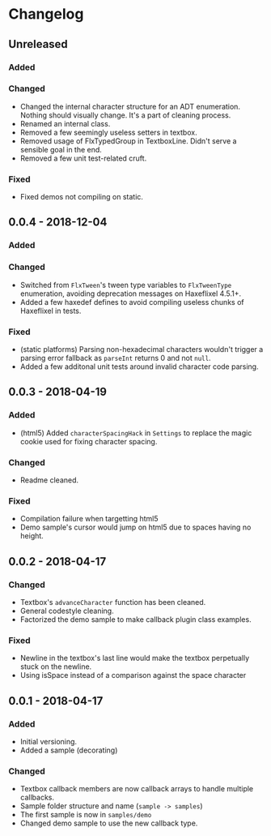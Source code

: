 # Changelog

## Unreleased
### Added
### Changed
- Changed the internal character structure for an ADT enumeration. Nothing should visually change. It's a part of cleaning process.
- Renamed an internal class.
- Removed a few seemingly useless setters in textbox.
- Removed usage of FlxTypedGroup in TextboxLine. Didn't serve a sensible goal in the end.
- Removed a few unit test-related cruft.
### Fixed
- Fixed demos not compiling on static.
## 0.0.4 - 2018-12-04
### Added
### Changed
- Switched from `FlxTween`'s tween type variables to `FlxTweenType` enumeration, avoiding deprecation messages on Haxeflixel 4.5.1+.
- Added a few haxedef defines to avoid compiling useless chunks of Haxeflixel in tests.
### Fixed
- (static platforms) Parsing non-hexadecimal characters wouldn't trigger a parsing error fallback as `parseInt` returns 0 and not `null`.
- Added a few additonal unit tests around invalid character code parsing.
## 0.0.3 - 2018-04-19
### Added
- (html5) Added `characterSpacingHack` in `Settings` to replace the magic cookie used for fixing character spacing.
### Changed
- Readme cleaned.
### Fixed
- Compilation failure when targetting html5
- Demo sample's cursor would jump on html5 due to spaces having no height.
## 0.0.2 - 2018-04-17
### Changed
- Textbox's `advanceCharacter` function has been cleaned.
- General codestyle cleaning.
- Factorized the demo sample to make callback plugin class examples.
### Fixed
- Newline in the textbox's last line would make the textbox perpetually stuck on the newline.
- Using isSpace instead of a comparison against the space character
## 0.0.1 - 2018-04-17
### Added
- Initial versioning.
- Added a sample (decorating)
### Changed
- Textbox callback members are now callback arrays to handle multiple callbacks.
- Sample folder structure and name (`sample -> samples`)
- The first sample is now in `samples/demo`
- Changed demo sample to use the new callback type.